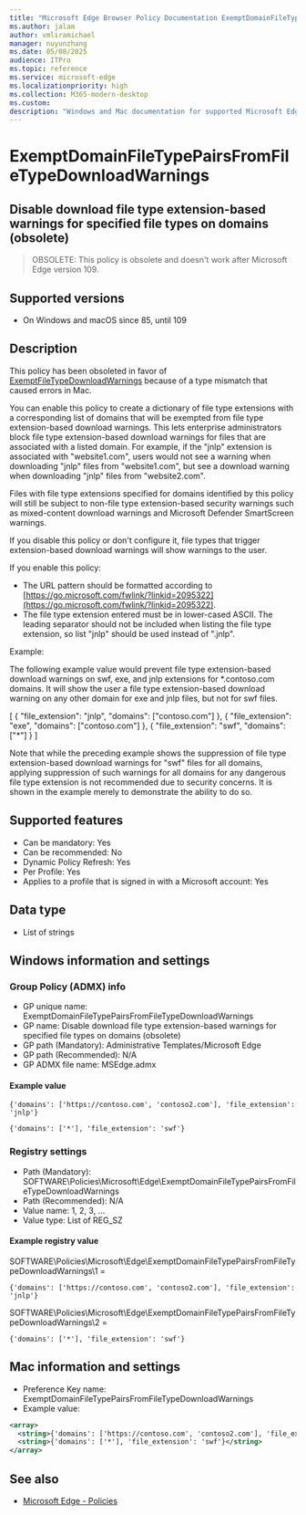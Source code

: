 ```yaml
---
title: "Microsoft Edge Browser Policy Documentation ExemptDomainFileTypePairsFromFileTypeDownloadWarnings"
ms.author: jalam
author: vmliramichael
manager: nuyunzhang
ms.date: 05/08/2025
audience: ITPro
ms.topic: reference
ms.service: microsoft-edge
ms.localizationpriority: high
ms.collection: M365-modern-desktop
ms.custom:
description: "Windows and Mac documentation for supported Microsoft Edge Browser policy: Disable download file type extension-based warnings for specified file types on domains (obsolete)"
---
```


<!--THIS FILE IS AUTOMATICALLY GENERATED. MANUAL CHANGES WILL BE OVERWRITTEN.-->
<!--Please contact the Microsoft Edge Manageability team with any questions.-->

# ExemptDomainFileTypePairsFromFileTypeDownloadWarnings

## Disable download file type extension-based warnings for specified file types on domains (obsolete)
> OBSOLETE: This policy is obsolete and doesn't work after Microsoft Edge version 109.

## Supported versions

- On Windows and macOS since 85, until 109

## Description

This policy has been obsoleted in favor of [ExemptFileTypeDownloadWarnings](ExemptFileTypeDownloadWarnings.md) because of a type mismatch that caused errors in Mac.

You can enable this policy to create a dictionary of file type extensions with a corresponding list of domains that will be exempted from file type extension-based download warnings. This lets enterprise administrators block file type extension-based download warnings for files that are associated with a listed domain. For example, if  the "jnlp" extension is associated with "website1.com", users would not see a warning when downloading "jnlp" files from "website1.com", but see a download warning when downloading "jnlp" files from "website2.com".

Files with file type extensions specified for domains identified by this policy will still be subject to non-file type extension-based security warnings such as mixed-content download warnings and Microsoft Defender SmartScreen warnings.

If you disable this policy or don't configure it, file types that trigger extension-based download warnings will show warnings to the user.

If you enable this policy:

* The URL pattern should be formatted according to [https://go.microsoft.com/fwlink/?linkid=2095322](https://go.microsoft.com/fwlink/?linkid=2095322).
* The file type extension entered must be in lower-cased ASCII. The leading separator should not be included when listing the file type extension, so list "jnlp" should be used instead of ".jnlp".

Example:

The following example value would prevent file type extension-based download warnings on swf, exe, and jnlp extensions for *.contoso.com domains. It will show the user a file type extension-based download warning on any other domain for exe and jnlp files, but not for swf files.

[
  { "file_extension": "jnlp", "domains": ["contoso.com"] },
  { "file_extension": "exe", "domains": ["contoso.com"] },
  { "file_extension": "swf", "domains": ["*"] }
]

Note that while the preceding example shows the suppression of file type extension-based download warnings for "swf" files for all domains, applying suppression of such warnings for all domains for any dangerous file type extension is not recommended due to security concerns. It is shown in the example merely to demonstrate the ability to do so.

## Supported features

- Can be mandatory: Yes
- Can be recommended: No
- Dynamic Policy Refresh: Yes
- Per Profile: Yes
- Applies to a profile that is signed in with a Microsoft account: Yes

## Data type

- List of strings

## Windows information and settings

### Group Policy (ADMX) info

- GP unique name: ExemptDomainFileTypePairsFromFileTypeDownloadWarnings
- GP name: Disable download file type extension-based warnings for specified file types on domains (obsolete)
- GP path (Mandatory): Administrative Templates/Microsoft Edge
- GP path (Recommended): N/A
- GP ADMX file name: MSEdge.admx

#### Example value

```
{'domains': ['https://contoso.com', 'contoso2.com'], 'file_extension': 'jnlp'}
```

```
{'domains': ['*'], 'file_extension': 'swf'}
```

### Registry settings

- Path (Mandatory): SOFTWARE\Policies\Microsoft\Edge\ExemptDomainFileTypePairsFromFileTypeDownloadWarnings
- Path (Recommended): N/A
- Value name: 1, 2, 3, ...
- Value type: List of REG_SZ

#### Example registry value

SOFTWARE\Policies\Microsoft\Edge\ExemptDomainFileTypePairsFromFileTypeDownloadWarnings\1 =
```
{'domains': ['https://contoso.com', 'contoso2.com'], 'file_extension': 'jnlp'}
```

SOFTWARE\Policies\Microsoft\Edge\ExemptDomainFileTypePairsFromFileTypeDownloadWarnings\2 =
```
{'domains': ['*'], 'file_extension': 'swf'}
```




## Mac information and settings

- Preference Key name: ExemptDomainFileTypePairsFromFileTypeDownloadWarnings
- Example value:

```xml
<array>
  <string>{'domains': ['https://contoso.com', 'contoso2.com'], 'file_extension': 'jnlp'}</string>
  <string>{'domains': ['*'], 'file_extension': 'swf'}</string>
</array>
```

## See also
- [Microsoft Edge - Policies](../microsoft-edge-policies.md)
